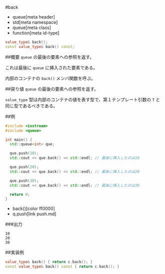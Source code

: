 #back
* queue[meta header]
* std[meta namespace]
* queue[meta class]
* function[meta id-type]

```cpp
value_type& back();
const value_type& back() const;
```

##概要
`queue` の最後の要素への参照を返す。

これは最後に `queue` に挿入された要素である。

内部のコンテナの `back()` メンバ関数を呼ぶ。


##戻り値
`queue` の最後の要素への参照を返す。

`value_type` 型は内部のコンテナの値を表す型で、第１テンプレート引数の `T` と同じ型であるべきである。


##例
```cpp
#include <iostream>
#include <queue>

int main() {
  std::queue<int> que;

  que.push(10);
  std::cout << que.back() << std::endl; // 最後に挿入したのは10

  que.push(20);
  std::cout << que.back() << std::endl; // 最後に挿入したのは20

  que.push(30);
  std::cout << que.back() << std::endl; // 最後に挿入したのは30

  return 0;
}
```
* back()[color ff0000]
* q.push[link push.md]

###出力
```
10
20
30
```

##実装例
```cpp
value_type& back() { return c.back(); }
const value_type& back() const { return c.back(); }
```



